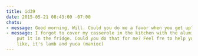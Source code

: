 ```yaml
---
title: id39
date: 2015-05-21 08:43:00 -07:00
chats:
- message: Good morning, Will. Could you do me a favor when you get up?
- message: I forgot to cover my casserole in the kitchen with the aluminium foil and
    put it in the fridge. Could you do that for me? Feel fre to help yourself if you
    like, it's lamb and yuca (manioc)
---
```


